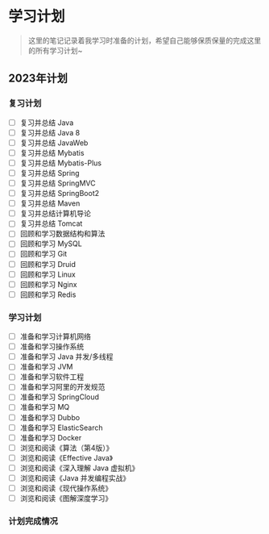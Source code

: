 # 学习计划

> 这里的笔记记录着我学习时准备的计划，希望自己能够保质保量的完成这里的所有学习计划~

## 2023年计划

### 复习计划

- [ ] 复习并总结 Java
- [ ] 复习并总结 Java 8
- [ ] 复习并总结 JavaWeb
- [ ] 复习并总结 Mybatis 
- [ ] 复习并总结 Mybatis-Plus
- [ ] 复习并总结 Spring
- [ ] 复习并总结 SpringMVC
- [ ] 复习并总结 SpringBoot2
- [ ] 复习并总结 Maven
- [ ] 复习并总结计算机导论
- [ ] 复习并总结 Tomcat
- [ ] 回顾和学习数据结构和算法
- [ ] 回顾和学习 MySQL
- [ ] 回顾和学习 Git
- [ ] 回顾和学习 Druid
- [ ] 回顾和学习 Linux
- [ ] 回顾和学习 Nginx
- [ ] 回顾和学习 Redis

### 学习计划

- [ ] 准备和学习计算机网络
- [ ] 准备和学习操作系统
- [ ] 准备和学习 Java 并发/多线程
- [ ] 准备和学习 JVM
- [ ] 准备和学习软件工程
- [ ] 准备和学习阿里的开发规范
- [ ] 准备和学习 SpringCloud
- [ ] 准备和学习 MQ
- [ ] 准备和学习 Dubbo
- [ ] 准备和学习 ElasticSearch
- [ ] 准备和学习 Docker
- [ ] 浏览和阅读《算法（第4版）》
- [ ] 浏览和阅读《Effective Java》
- [ ] 浏览和阅读《深入理解 Java 虚拟机》
- [ ] 浏览和阅读《Java 并发编程实战》
- [ ] 浏览和阅读《现代操作系统》
- [ ] 浏览和阅读《图解深度学习》

### 计划完成情况